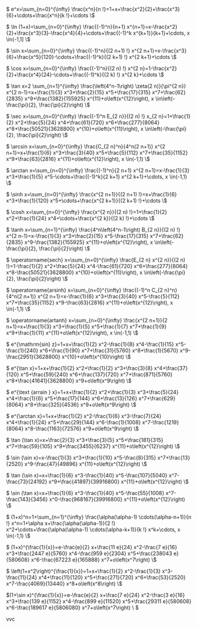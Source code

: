 

$ e^x=\sum_{n=0}^{\infty} \frac{x^n}{n !}=1+x+\frac{x^2}{2}+\frac{x^3}{6}+\cdots+\frac{x^n}{k !}+\cdots \\$

$ \ln (1+x)=\sum_{n=0}^{\infty} \frac{(-1)^n}{n+1} x^{n+1}=x-\frac{x^2}{2}+\frac{x^3}{3}-\frac{x^4}{4}+\cdots+\frac{(-1)^k x^{k+1}}{k+1}+\cdots, x \in(-1,1] \\$

$ \sin x=\sum_{n=0}^{\infty} \frac{(-1)^n}{(2 n+1) !} x^{2 n+1}=x-\frac{x^3}{6}+\frac{x^5}{120}-\cdots+\frac{(-1)^k}{(2 k+1) !} x^{2 k+1}+\cdots \\$

$ \cos x=\sum_{n=0}^{\infty} \frac{(-1)^n}{(2 n) !} x^{2 n}=1-\frac{x^2}{2}+\frac{x^4}{24}-\cdots+\frac{(-1)^k}{(2 k) !} x^{2 k}+\cdots \\$

$ \tan x=2 \sum_{n=1}^{\infty} \frac{\left(4^n-1\right) \zeta(2 n)}{\pi^{2 n}} x^{2 n-1}=x+\frac{1}{3} x^3+\frac{2}{15} x^5+\frac{17}{315} x^7+\frac{62}{2835} x^9+\frac{1382}{155925} x^{11}+o\left(x^{12}\right), x \in\left(-\frac{\pi}{2}, \frac{\pi}{2}\right) \\$

$ \sec x=\sum_{n=0}^{\infty} \frac{(-1)^n E_{2 n}}{(2 n) !} x_{2 n}=1+\frac{1}{2} x^2+\frac{5}{24} x^4+\frac{61}{720} x^6+\frac{277}{8064} x^8+\frac{50521}{3628800} x^{10}+o\left(x^{11}\right), x \in\left(-\frac{\pi}{2}, \frac{\pi}{2}\right) \\$

$ \arcsin x=\sum_{n=0}^{\infty} \frac{C_{2 n}^n}{4^n(2 n+1)} x^{2 n+1}=x+\frac{1}{6} x^3+\frac{3}{40} x^5+\frac{5}{112} x^7+\frac{35}{1152} x^9+\frac{63}{2816} x^{11}+o\left(x^{12}\right), x \in(-1,1) \\$

$ \arctan x=\sum_{n=0}^{\infty} \frac{(-1)^n}{2 n+1} x^{2 n+1}=x-\frac{1}{3} x^3+\frac{1}{5} x^5-\cdots+\frac{(-1)^k}{2 k+1} x^{2 k+1}+\cdots, x \in(-1,1) \\$

$ \sinh x=\sum_{n=0}^{\infty} \frac{x^{2 n+1}}{(2 n+1) !}=x+\frac{1}{6} x^3+\frac{1}{120} x^5+\cdots+\frac{x^{2 k+1}}{(2 k+1) !}+\cdots \\$

$ \cosh x=\sum_{n=0}^{\infty} \frac{x^{2 n}}{(2 n) !}=1+\frac{1}{2} x^2+\frac{1}{24} x^4+\cdots+\frac{x^{2 k}}{(2 k) !}+\cdots \\$

$ \tanh x=\sum_{n=1}^{\infty} \frac{4^n\left(4^n-1\right) B_{2 n}}{(2 n) !} x^{2 n-1}=x-\frac{1}{3} x^3+\frac{2}{15} x^5-\frac{17}{315} x^7+\frac{62}{2835} x^9-\frac{1382}{155925} x^{11}+o\left(x^{12}\right), x \in\left(-\frac{\pi}{2}, \frac{\pi}{2}\right) \\$

$ \operatorname{sech} x=\sum_{n=0}^{\infty} \frac{E_{2 n} x^{2 n}}{(2 n) !}=1-\frac{1}{2} x^2+\frac{5}{24} x^4-\frac{61}{720} x^6+\frac{277}{8064} x^8-\frac{50521}{3628800} x^{10}+o\left(x^{11}\right), x \in\left(-\frac{\pi}{2}, \frac{\pi}{2}\right) \\$

$ \operatorname{arsinh} x=\sum_{n=0}^{\infty} \frac{(-1)^n C_{2 n}^n}{4^n(2 n+1)} x^{2 n+1}=x-\frac{1}{6} x^3+\frac{3}{40} x^5-\frac{5}{112} x^7+\frac{35}{1152} x^9-\frac{63}{2816} x^{11}+o\left(x^{12}\right), x \in(-1,1) \\$

$ \operatorname{artanh} x=\sum_{n=0}^{\infty} \frac{x^{2 n+1}}{2 n+1}=x+\frac{1}{3} x^3+\frac{1}{5} x^5+\frac{1}{7} x^7+\frac{1}{9} x^9+\frac{1}{11} x^{11}+o\left(x^{12}\right), x \in(-1,1) \\$

$ e^{\mathrm{sin} z}=1+x+\frac{1}{2} x^2-\frac{1}{8} x^4-\frac{1}{15} x^5-\frac{1}{240} x^6+\frac{1}{90} x^7+\frac{31}{5760} x^8+\frac{1}{5670} x^9-\frac{2951}{3628800} x^{10}+o\left(x^{10}\right) \\$

$ e^{\tan x}=1+x+\frac{1}{2} x^2+\frac{1}{2} x^3+\frac{3}{8} x^4+\frac{37}{120} x^5+\frac{59}{240} x^6+\frac{137}{720} x^7+\frac{871}{5760} x^8+\frac{41641}{3628800} x^9+o\left(x^9\right) \\$

$ e^{\text {arrain } x}=1+x+\frac{1}{2} x^2+\frac{1}{3} x^3+\frac{5}{24} x^4+\frac{1}{6} x^5+\frac{17}{144} x^6+\frac{13}{126} x^7+\frac{629}{8064} x^8+\frac{325}{4536} x^9+o\left(x^9\right) \\$

$ e^{\arctan x}=1+x+\frac{1}{2} x^2-\frac{1}{6} x^3-\frac{7}{24} x^4+\frac{1}{24} x^5+\frac{29}{144} x^6-\frac{1}{1008} x^7-\frac{1219}{8064} x^8-\frac{1163}{72576} x^9+o\left(x^9\right) \\$

$ \tan (\tan x)=x+\frac{2}{3} x^3+\frac{3}{5} x^5+\frac{181}{315} x^7+\frac{59}{105} x^9+\frac{3455}{6237} x^{11}+o\left(x^{12}\right) \\$

$ \sin (\sin x)=x-\frac{1}{3} x^3+\frac{1}{10} x^5-\frac{8}{315} x^7+\frac{13}{2520} x^9-\frac{47}{49896} x^{11}+o\left(x^{12}\right) \\$

$ \tan (\sin x)=x+\frac{1}{6} x^3-\frac{1}{40} x^5-\frac{107}{5040} x^7-\frac{73}{24192} x^9+\frac{41897}{39916800} x^{11}+o\left(x^{12}\right) \\$

$ \sin (\tan x)=x+\frac{1}{6} x^3-\frac{1}{40} x^5-\frac{55}{1008} x^7-\frac{143}{3456} x^0-\frac{968167}{39916800} x^{11}+o\left(x^{12}\right) \\$

$ (1+x)^n=1+\sum_{n=1}^{\infty} \frac{\alpha(\alpha-1) \cdots(\alpha-n+1)}{n !} x^n=1+\alpha x+\frac{\alpha(\alpha-1)}{2 !} x^2+\cdots+\frac{\alpha(\alpha-1) \cdots(\alpha-k+1)}{k !} x^k+\cdots, x \in(-1,1) \\$

$ (1+x)^{\frac{1}{x}}=e-\frac{e}{2} x+\frac{11 e}{24} x^2-\frac{7 e}{16} x^3+\frac{2447 e}{5760} x^4-\frac{959 e}{2304} x^5+\frac{238043 e}{580608} x^6-\frac{67223 e}{165888} x^7+o\left(x^7\right) \\$

$ \left(1+x^2\right)^{\frac{1}{x}}=1+x+\frac{1}{2} x^2-\frac{1}{3} x^3-\frac{11}{24} x^4+\frac{11}{120} x^5+\frac{271}{720} x^6+\frac{53}{2520} x^7-\frac{4069}{13440} x^8+o\left(x^8\right) \\$

$(1+\sin x)^{\frac{1}{x}}=e-\frac{e}{2} x+\frac{7 e}{24} x^2-\frac{3 e}{16} x^3+\frac{139 e}{1152} x^4-\frac{899 e}{11520} x^5+\frac{29311 e}{580608} x^6-\frac{189617 e}{5806080} x^7+o\left(x^7\right) \\ $





 

vvc
